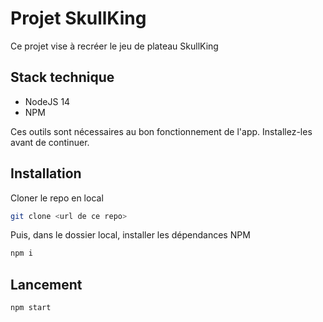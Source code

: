 # Projet SkullKing

Ce projet vise à recréer le jeu de plateau SkullKing

## Stack technique

- NodeJS 14
- NPM

Ces outils sont nécessaires au bon fonctionnement de l'app. Installez-les avant de continuer.

## Installation

Cloner le repo en local

```bash
git clone <url de ce repo>
```

Puis, dans le dossier local, installer les dépendances NPM

```bash
npm i
```

## Lancement

```bash
npm start
```
